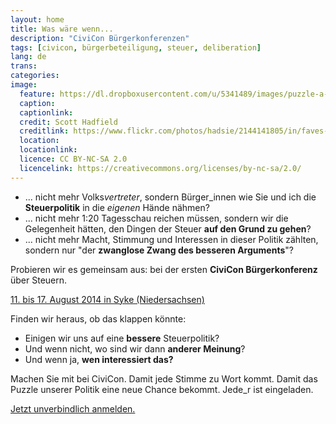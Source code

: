 ```yaml
---
layout: home
title: Was wäre wenn...
description: "CiviCon Bürgerkonferenzen"
tags: [civicon, bürgerbeteiligung, steuer, deliberation]
lang: de
trans:
categories:
image:
  feature: https://dl.dropboxusercontent.com/u/5341489/images/puzzle-a-lot_crop.jpg
  caption:
  captionlink:
  credit: Scott Hadfield
  creditlink: https://www.flickr.com/photos/hadsie/2144141805/in/faves-93207791@N02/
  location:
  locationlink:
  licence: CC BY-NC-SA 2.0
  licencelink: https://creativecommons.org/licenses/by-nc-sa/2.0/
---
```


- ... nicht mehr Volks*vertreter*, sondern Bürger_innen wie Sie und ich die **Steuerpolitik** in die *eigenen* Hände nähmen?
- ... nicht mehr 1:20 Tagesschau reichen müssen, sondern wir die Gelegenheit hätten, den Dingen der Steuer **auf den Grund zu gehen**?
- ... nicht mehr Macht, Stimmung und Interessen in dieser Politik zählten, sondern nur "der **zwanglose Zwang des besseren Arguments**"?

Probieren wir es gemeinsam aus: bei der ersten **CiviCon Bürgerkonferenz** über Steuern.

<div markdown="0"><a href="/konferenz/" class="btn btn-info">11. bis 17. August 2014 in Syke (Niedersachsen)</a></div>

Finden wir heraus, ob das klappen könnte:

- Einigen wir uns auf eine **bessere** Steuerpolitik?
- Und wenn nicht, wo sind wir dann **anderer Meinung**?
- Und wenn ja, **wen interessiert das?**

Machen Sie mit bei CiviCon.
Damit jede Stimme zu Wort kommt.
Damit das Puzzle unserer Politik eine neue Chance bekommt.
Jede_r ist eingeladen.

<div markdown="0"><a href="/anmeldung/" class="btn btn-success">Jetzt unverbindlich anmelden.</a></div>
